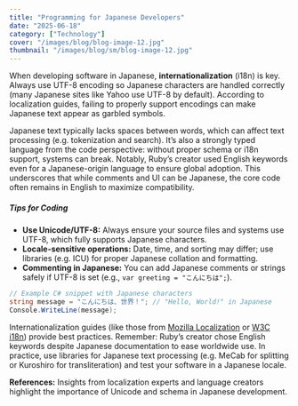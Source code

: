 ```yaml
---
title: "Programming for Japanese Developers"
date: "2025-06-18"
category: ["Technology"]
cover: "/images/blog/blog-image-12.jpg"
thumbnail: "/images/blog/sm/blog-image-12.jpg"
---
```


When developing software in Japanese, **internationalization** (i18n) is key. Always use UTF-8 encoding so Japanese characters are handled correctly (many Japanese sites like Yahoo use UTF-8 by default). According to localization guides, failing to properly support encodings can make Japanese text appear as garbled symbols.

Japanese text typically lacks spaces between words, which can affect text processing (e.g. tokenization and search). It’s also a strongly typed language from the code perspective: without proper schema or i18n support, systems can break. Notably, Ruby’s creator used English keywords even for a Japanese-origin language to ensure global adoption. This underscores that while comments and UI can be Japanese, the core code often remains in English to maximize compatibility.

##### Tips for Coding

- **Use Unicode/UTF-8:** Always ensure your source files and systems use UTF-8, which fully supports Japanese characters.
- **Locale-sensitive operations:** Date, time, and sorting may differ; use libraries (e.g. ICU) for proper Japanese collation and formatting.
- **Commenting in Japanese:** You can add Japanese comments or strings safely if UTF-8 is set (e.g., `var greeting = "こんにちは";`).

```csharp
// Example C# snippet with Japanese characters
string message = "こんにちは、世界！"; // "Hello, World!" in Japanese
Console.WriteLine(message);
```

Internationalization guides (like those from [Mozilla Localization](https://developer.mozilla.org/) or [W3C i18n](https://www.w3.org/International/)) provide best practices. Remember: Ruby’s creator chose English keywords despite Japanese documentation to ease worldwide use. In practice, use libraries for Japanese text processing (e.g. MeCab for splitting or Kuroshiro for transliteration) and test your software in a Japanese locale.

**References:** Insights from localization experts and language creators highlight the importance of Unicode and schema in Japanese development.

